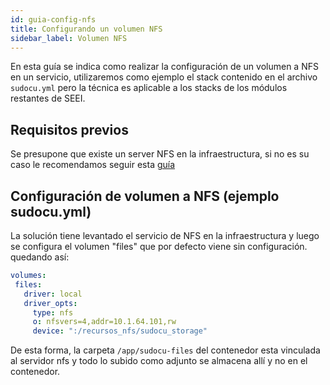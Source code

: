 ```yaml
---
id: guia-config-nfs
title: Configurando un volumen NFS
sidebar_label: Volumen NFS
---
```


En esta guía se indica como realizar la configuración de un volumen a NFS en un servicio, utilizaremos como ejemplo el stack contenido en el archivo `sudocu.yml` pero la técnica es aplicable a los stacks de los módulos restantes de SEEI.


## Requisitos previos

Se presupone que existe un server NFS en la infraestructura, si no es su caso le recomendamos seguir esta [guía](guia-nfs-swarm.md)
 

## Configuración de volumen a NFS (ejemplo sudocu.yml)

La solución tiene levantado el servicio de NFS en la infraestructura y luego se configura el volumen "files" que por defecto viene sin configuración. quedando así:

```yaml
volumes:
 files:
   driver: local
   driver_opts:
     type: nfs
     o: nfsvers=4,addr=10.1.64.101,rw
     device: ":/recursos_nfs/sudocu_storage"
```

De esta forma, la carpeta `/app/sudocu-files` del contenedor esta vinculada al servidor nfs y todo lo subido como adjunto se almacena allí y no en el contenedor.

